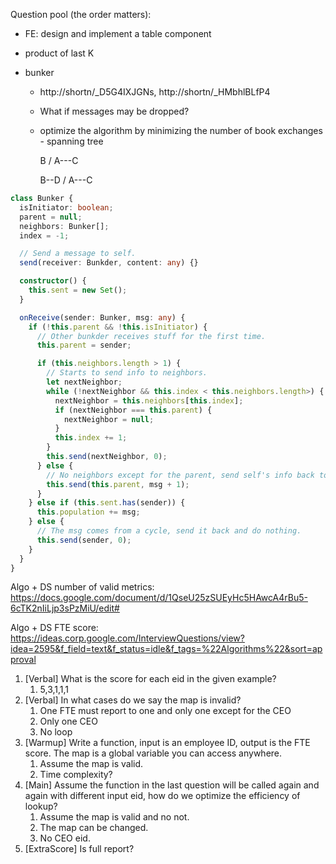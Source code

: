 Question pool (the order matters):

- FE: design and implement a table component
- product of last K
- bunker

  - http://shortn/_D5G4IXJGNs, http://shortn/_HMbhlBLfP4
  - What if messages may be dropped?
  - optimize the algorithm by minimizing the number of book exchanges - spanning tree

    B
    /
    A---C

    B--D
    /
    A---C

```ts
class Bunker {
  isInitiator: boolean;
  parent = null;
  neighbors: Bunker[];
  index = -1;

  // Send a message to self.
  send(receiver: Bunkder, content: any) {}

  constructor() {
    this.sent = new Set();
  }

  onReceive(sender: Bunker, msg: any) {
    if (!this.parent && !this.isInitiator) {
      // Other bunkder receives stuff for the first time.
      this.parent = sender;

      if (this.neighbors.length > 1) {
        // Starts to send info to neighbors.
        let nextNeighbor;
        while (!nextNeighbor && this.index < this.neighbors.length>) {
          nextNeighbor = this.neighbors[this.index];
          if (nextNeighbor === this.parent) {
            nextNeighbor = null;
          }
          this.index += 1;
        }
        this.send(nextNeighbor, 0);
      } else {
        // No neighbors except for the parent, send self's info back to parent.
        this.send(this.parent, msg + 1);
      }
    } else if (this.sent.has(sender)) {
      this.population += msg;
    } else {
      // The msg comes from a cycle, send it back and do nothing.
      this.send(sender, 0);
    }
  }
}
```

Algo + DS
number of valid metrics: https://docs.google.com/document/d/1QseU25zSUEyHc5HAwcA4rBu5-6cTK2nIiLjp3sPzMiU/edit#

Algo + DS
FTE score: https://ideas.corp.google.com/InterviewQuestions/view?idea=2595&f_field=text&f_status=idle&f_tags=%22Algorithms%22&sort=approval
1. [Verbal] What is the score for each eid in the given example?
   1. 5,3,1,1,1
2. [Verbal] In what cases do we say the map is invalid?
   1. One FTE must report to one and only one except for the CEO
   2. Only one CEO
   3. No loop
3. [Warmup] Write a function, input is an employee ID, output is the FTE score. The map is a global variable you can access anywhere.
   1. Assume the map is valid.
   2. Time complexity?
4. [Main] Assume the function in the last question will be called again and again with different input eid, how do we optimize the efficiency of lookup?
   1. Assume the map is valid and no not.
   2. The map can be changed.
   3. No CEO eid.
5. [ExtraScore] Is full report?
